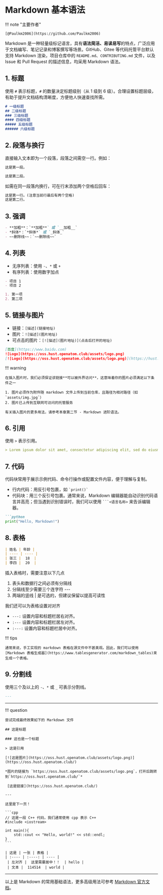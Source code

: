 # Markdown 基本语法

!!! note "主要作者"

    [@Paulkm2006](https://github.com/Paulkm2006)

Markdown 是一种轻量级标记语言，具有**语法简洁、易读易写**的特点，广泛应用于文档编写、笔记记录和博客撰写等场景。GitHub、Gitee 等代码托管平台默认支持 Markdown 渲染，项目仓库中的 `README.md`、`CONTRIBUTING.md` 文件，以及 Issue 和 Pull Request 的描述信息，均采用 Markdown 语法。

## 1. 标题

使用 `#` 表示标题，`#` 的数量决定标题级别（从 1 级到 6 级）。合理设置标题层级，有助于提升文档结构清晰度，方便他人快速查找所需。

```md preview
# 一级标题
## 二级标题
### 三级标题
#### 四级标题
##### 五级标题
###### 六级标题
```

## 2. 段落与换行

直接输入文本即为一个段落，段落之间需空一行。例如：

```markdown
这是第一段。

这是第二段。
```

如需在同一段落内换行，可在行末添加两个空格后回车：

```markdown
这是第一行。(注意当前行最后有两个空格)  
这是第二行。
```

## 3. 强调

```md preview
- **加粗**：`**加粗**` 或 `__加粗__`
- *斜体*：`*斜体*` 或 `_斜体_`
- ~~删除线~~：`~~删除线~~`
```

## 4. 列表

- 无序列表：使用 `-`、`*` 或 `+`
- 有序列表：使用数字加点

```md preview
- 项目 1
- 项目 2

1. 第一项
2. 第二项
```

## 5. 链接与图片

- 链接：`[描述](链接地址)`
- 图片：`![描述](图片地址)`
- 可点击的图片：`[![描述](图片地址)](点击后打开的地址)`

```md preview
[百度](https://www.baidu.com)
![Logo](https://oss.hust.openatom.club/assets/logo.png)
[![Logo](https://oss.hust.openatom.club/assets/logo.png)](https://hust.openatom.club)
```

!!! warning

    在插入图片时，我们必须保证该链接**可以被外界访问**，这意味着你的图片必须满足以下条件之一

    1. 图片必须作为附件随 markdown 文件上传到当前仓库，且路径为相对路径（如 `assets/img.jpg`）
    2. 图片已上传到互联网可访问的托管服务

    有关插入图片的更多用法，请参考本章第二节 - Markdown 进阶语法。

## 6. 引用

使用 `>` 表示引用。

```md preview
> Lorem ipsum dolor sit amet, consectetur adipiscing elit, sed do eiusmod tempor incididunt ut labore et dolore magna aliqua. Ut enim ad minim veniam, quis nostrud exercitation ullamco laboris nisi ut aliquip ex ea commodo consequat. Duis aute irure dolor in reprehenderit in voluptate velit esse cillum dolore eu fugiat nulla pariatur. Excepteur sint occaecat cupidatat non proident, sunt in culpa qui officia deserunt mollit anim id est laborum.
```

## 7. 代码

代码块常用于展示示例代码、命令行操作或配置文件内容，便于理解与复制。

- 行内代码：用反引号包裹，如 `` `print()` ``
- 代码块：用三个反引号包裹。通常来说，Markdown 编辑器能自动识别代码语言并高亮；但当遇到识别错误时，我们可以使用 ` ```<语言名称> ` 来告诉编辑器。

```md preview
```python
print("Hello, Markdown!")
```

## 8. 表格

```md preview
| 姓名 | 年龄 |
| ---- | ---- |
| 张三 |  18  |
| 李四 |  20  |
```

插入表格时，需要注意以下几点

1. 表头和数据行之间必须有分隔线
2. 分隔线至少需要三个连字符 ---
3. 两端的竖线 | 是可选的，但建议保留以提高可读性

我们还可以为表格设置对对齐

- `---:` 设置内容和标题栏居右对齐。
- `:---` 设置内容和标题栏居左对齐。
- `:---:` 设置内容和标题栏居中对齐。

!!! tips

    通常来说，手工实现的 markdown 表格在源文件中不甚美观。因此，我们可以使用 [Markdown 表格生成器](https://www.tablesgenerator.com/markdown_tables)来生成一个表格。

## 9. 分割线

使用三个及以上的 `-`、`*` 或 `_` 可表示分割线。

```markdown
---
```

---
!!! question

    尝试完成最终效果如下的 Markdown 文件

    ## 这是标题

    ### 这也是一个标题

    > 这是引用

    [![这是图片](https://oss.hust.openatom.club/assets/logo.png)](https://oss.hust.openatom.club/)

    *图片的链接为 `https://oss.hust.openatom.club/assets/logo.png`，打开后跳转到`https://oss.hust.openatom.club/`*

     [这是链接](https://oss.hust.openatom.club/)

    ---

    这里是下一页！

    ```cpp
    // 这是一段 C++ 代码，我们通常使用 cpp 表示 C++
    #include <iostream>

    int main(){
        std::cout << "Hello, world!" << std::endl;
    }
    ```

    | 这是 | 一张 | 表格 |
    | :---- | :----: | ---- |
     | 左对齐 |  这里需要居中！！  | hello |
     | 文本 |  114514  | world |

---

以上是 Markdown 的常用基础语法，更多高级用法可参考 [Markdown 官方文档](https://markdown.com.cn/basic-syntax/)。
